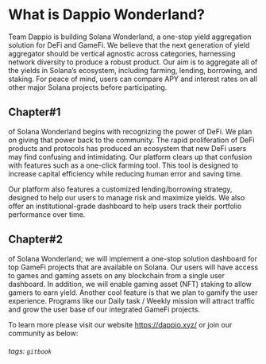 # What is Dappio Wonderland?

Team Dappio is building Solana Wonderland, a one-stop yield aggregation solution for DeFi and GameFi. We believe that the next generation of yield aggregator should be vertical agnostic across categories, harnessing network diversity to produce a robust product. Our aim is to aggregate all of the yields in Solana’s ecosystem, including farming, lending, borrowing, and staking. For peace of mind, users can compare APY and interest rates on all other major Solana projects before participating.

## Chapter#1

of Solana Wonderland begins with recognizing the power of DeFi. We plan on giving that power back to the community.
The rapid proliferation of DeFi products and protocols has produced an ecosystem that new DeFi users may find confusing and intimidating. Our platform clears up that confusion with features such as a one-click farming tool. This tool is designed to increase capital efficiency while reducing human error and saving time.

Our platform also features a customized lending/borrowing strategy, designed to help our users to manage risk and maximize yields. We also offer an institutional-grade dashboard to help users track their portfolio performance over time.

## Chapter#2

of Solana Wonderland; we will implement a one-stop solution dashboard for top GameFi projects that are available on Solana. Our users will have access to games and gaming assets on any blockchain from a single user dashboard. In addition, we will enable gaming asset (NFT) staking to allow gamers to earn yield. Another cool feature is that we plan to gamify the user experience. Programs like our Daily task / Weekly mission will attract traffic and grow the user base of our integrated GameFi projects.

To learn more please visit our website https://dappio.xyz/ or join our community as below:

###### tags: `gitbook`
